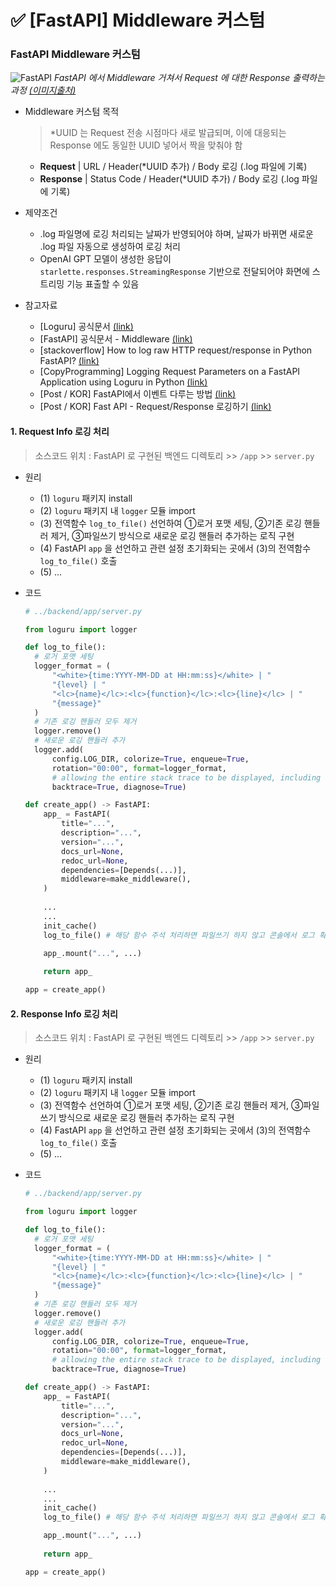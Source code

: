 # ✅ [FastAPI] Middleware 커스텀



### FastAPI Middleware 커스텀

![FastAPI](https://github.com/code-sum/TIL/assets/106902415/ac8e55bb-c148-4840-bef2-e386d5c1027b)
*FastAPI 에서 Middleware 거쳐서 Request 에 대한 Response 출력하는 과정 [(이미지출처)](https://ks1171-park.tistory.com/87)*

- Middleware 커스텀 목적

  > *UUID 는 Request 전송 시점마다 새로 발급되며, 이에 대응되는 Response 에도 동일한 UUID 넣어서 짝을 맞춰야 함

  - **Request** | URL / Header(*UUID 추가) / Body 로깅 (.log 파일에 기록)
  - **Response** | Status Code / Header(*UUID 추가) / Body 로깅 (.log 파일에 기록)

- 제약조건

  - .log 파일명에 로깅 처리되는 날짜가 반영되어야 하며, 날짜가 바뀌면 새로운 .log 파일 자동으로 생성하여 로깅 처리
  - OpenAI GPT 모델이 생성한 응답이 `starlette.responses.StreamingResponse` 기반으로 전달되어야 화면에 스트리밍 기능 표출할 수 있음

- 참고자료

  - [Loguru] 공식문서 [(link)](https://loguru.readthedocs.io/en/stable/)
  - [FastAPI] 공식문서 - Middleware [(link)](https://fastapi.tiangolo.com/tutorial/middleware/)
  - [stackoverflow] How to log raw HTTP request/response in Python FastAPI? [(link)](https://stackoverflow.com/questions/69670125/how-to-log-raw-http-request-response-in-python-fastapi)
  - [CopyProgramming] Logging Request Parameters on a FastAPI Application using Loguru in Python [(link)](https://copyprogramming.com/howto/python-logging-with-loguru-log-request-params-on-fastapi-app)
  - [Post / KOR] FastAPI에서 이벤트 다루는 방법 [(link)](https://hides.kr/1091)
  - [Post / KOR] Fast API - Request/Response 로깅하기 [(link)](https://velog.io/@limelimejiwon/Fast-API-RequestResponse-%EB%A1%9C%EA%B9%85%ED%95%98%EA%B8%B0)

#### 1. Request Info 로깅 처리

> 소스코드 위치 : FastAPI 로 구현된 백엔드 디렉토리 >> `/app` >> `server.py`

- 원리

  - (1) `loguru` 패키지 install
  - (2) `loguru` 패키지 내 `logger` 모듈 import
  - (3) 전역함수 `log_to_file()` 선언하여 ①로거 포맷 세팅, ②기존 로깅 핸들러 제거, ③파일쓰기 방식으로 새로운 로깅 핸들러 추가하는 로직 구현
  - (4) FastAPI `app` 을 선언하고 관련 설정 초기화되는 곳에서 (3)의 전역함수 `log_to_file()` 호출
  - (5) ...

- 코드

  ```python
  # ../backend/app/server.py
  
  from loguru import logger
  
  def log_to_file():
    # 로거 포맷 세팅
    logger_format = (
        "<white>{time:YYYY-MM-DD at HH:mm:ss}</white> | "
        "{level} | "
        "<lc>{name}</lc>:<lc>{function}</lc>:<lc>{line}</lc> | "
        "{message}"
    )
    # 기존 로깅 핸들러 모두 제거
    logger.remove()
    # 새로운 로깅 핸들러 추가
    logger.add(
        config.LOG_DIR, colorize=True, enqueue=True,
        rotation="00:00", format=logger_format,
        # allowing the entire stack trace to be displayed, including values of variables
        backtrace=True, diagnose=True)
  ```
  ```python
  def create_app() -> FastAPI:
      app_ = FastAPI(
          title="...",
          description="...",
          version="...",
          docs_url=None,
          redoc_url=None,
          dependencies=[Depends(...)],
          middleware=make_middleware(),
      )
      
      ...
      ...
      init_cache()
      log_to_file() # 해당 함수 주석 처리하면 파일쓰기 하지 않고 콘솔에서 로그 확인 가능
  
      app_.mount("...", ...)
      
      return app_
  
  app = create_app()
  ```

#### 2. Response Info 로깅 처리

> 소스코드 위치 : FastAPI 로 구현된 백엔드 디렉토리 >> `/app` >> `server.py`

- 원리

  - (1) `loguru` 패키지 install
  - (2) `loguru` 패키지 내 `logger` 모듈 import
  - (3) 전역함수 선언하여 ①로거 포맷 세팅, ②기존 로깅 핸들러 제거, ③파일쓰기 방식으로 새로운 로깅 핸들러 추가하는 로직 구현
  - (4) FastAPI `app` 을 선언하고 관련 설정 초기화되는 곳에서 (3)의 전역함수 `log_to_file()` 호출
  - (5) ...

- 코드

  ```python
  # ../backend/app/server.py
  
  from loguru import logger
  
  def log_to_file():
    # 로거 포맷 세팅
    logger_format = (
        "<white>{time:YYYY-MM-DD at HH:mm:ss}</white> | "
        "{level} | "
        "<lc>{name}</lc>:<lc>{function}</lc>:<lc>{line}</lc> | "
        "{message}"
    )
    # 기존 로깅 핸들러 모두 제거
    logger.remove()
    # 새로운 로깅 핸들러 추가
    logger.add(
        config.LOG_DIR, colorize=True, enqueue=True,
        rotation="00:00", format=logger_format,
        # allowing the entire stack trace to be displayed, including values of variables
        backtrace=True, diagnose=True)
  ```
  ```python
  def create_app() -> FastAPI:
      app_ = FastAPI(
          title="...",
          description="...",
          version="...",
          docs_url=None,
          redoc_url=None,
          dependencies=[Depends(...)],
          middleware=make_middleware(),
      )
      
      ...
      ...
      init_cache()
      log_to_file() # 해당 함수 주석 처리하면 파일쓰기 하지 않고 콘솔에서 로그 확인 가능
  
      app_.mount("...", ...)
      
      return app_
  
  app = create_app()
  ```

  
